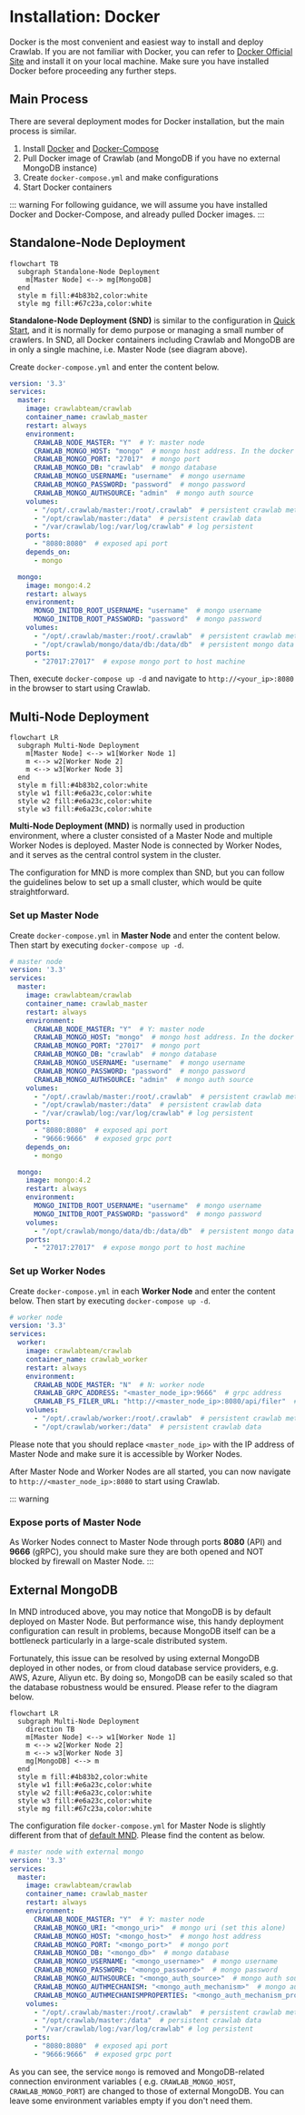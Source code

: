 # Installation: Docker

Docker is the most convenient and easiest way to install and deploy Crawlab. If you are not familiar with Docker, you
can refer to [Docker Official Site](https://www.docker.com/) and install it on your local machine. Make sure you have
installed Docker before proceeding any further steps.

## Main Process

There are several deployment modes for Docker installation, but the main process is similar.

1. Install [Docker](https://www.docker.com/) and [Docker-Compose](https://docs.docker.com/compose/)
2. Pull Docker image of Crawlab (and MongoDB if you have no external MongoDB instance)
3. Create `docker-compose.yml` and make configurations
4. Start Docker containers

::: warning
For following guidance, we will assume you have installed Docker and Docker-Compose, and already pulled Docker images.
:::

## Standalone-Node Deployment

```mermaid
flowchart TB
  subgraph Standalone-Node Deployment
    m[Master Node] <--> mg[MongoDB]
  end
  style m fill:#4b83b2,color:white
  style mg fill:#67c23a,color:white
```

**Standalone-Node Deployment (SND)** is similar to the configuration in [Quick Start](../quick-start.md), and it is
normally for demo purpose or managing a small number of crawlers. In SND, all Docker containers including Crawlab and
MongoDB are in only a single machine, i.e. Master Node (see diagram above).

Create `docker-compose.yml` and enter the content below.

```yaml
version: '3.3'
services:
  master:
    image: crawlabteam/crawlab
    container_name: crawlab_master
    restart: always
    environment:
      CRAWLAB_NODE_MASTER: "Y"  # Y: master node
      CRAWLAB_MONGO_HOST: "mongo"  # mongo host address. In the docker compose network, directly refer to the service name
      CRAWLAB_MONGO_PORT: "27017"  # mongo port 
      CRAWLAB_MONGO_DB: "crawlab"  # mongo database 
      CRAWLAB_MONGO_USERNAME: "username"  # mongo username
      CRAWLAB_MONGO_PASSWORD: "password"  # mongo password 
      CRAWLAB_MONGO_AUTHSOURCE: "admin"  # mongo auth source 
    volumes:
      - "/opt/.crawlab/master:/root/.crawlab"  # persistent crawlab metadata
      - "/opt/crawlab/master:/data"  # persistent crawlab data
      - "/var/crawlab/log:/var/log/crawlab" # log persistent 
    ports:
      - "8080:8080"  # exposed api port
    depends_on:
      - mongo

  mongo:
    image: mongo:4.2
    restart: always
    environment:
      MONGO_INITDB_ROOT_USERNAME: "username"  # mongo username
      MONGO_INITDB_ROOT_PASSWORD: "password"  # mongo password
    volumes:
      - "/opt/.crawlab/master:/root/.crawlab"  # persistent crawlab metadata
      - "/opt/crawlab/mongo/data/db:/data/db"  # persistent mongo data
    ports:
      - "27017:27017"  # expose mongo port to host machine
```

Then, execute `docker-compose up -d` and navigate to `http://<your_ip>:8080` in the browser to start using Crawlab.

## Multi-Node Deployment

```mermaid
flowchart LR
  subgraph Multi-Node Deployment
    m[Master Node] <--> w1[Worker Node 1]
    m <--> w2[Worker Node 2]
    m <--> w3[Worker Node 3]
  end
  style m fill:#4b83b2,color:white
  style w1 fill:#e6a23c,color:white
  style w2 fill:#e6a23c,color:white
  style w3 fill:#e6a23c,color:white
```

**Multi-Node Deployment (MND)** is normally used in production environment, where a cluster consisted of a Master Node
and multiple Worker Nodes is deployed. Master Node is connected by Worker Nodes, and it serves as the central control
system in the cluster.

The configuration for MND is more complex than SND, but you can follow the guidelines below to set up a small cluster,
which would be quite straightforward.

### Set up Master Node

Create `docker-compose.yml` in **Master Node** and enter the content below. Then start by
executing `docker-compose up -d`.

```yaml
# master node
version: '3.3'
services:
  master:
    image: crawlabteam/crawlab
    container_name: crawlab_master
    restart: always
    environment:
      CRAWLAB_NODE_MASTER: "Y"  # Y: master node
      CRAWLAB_MONGO_HOST: "mongo"  # mongo host address. In the docker compose network, directly refer to the service name
      CRAWLAB_MONGO_PORT: "27017"  # mongo port 
      CRAWLAB_MONGO_DB: "crawlab"  # mongo database 
      CRAWLAB_MONGO_USERNAME: "username"  # mongo username
      CRAWLAB_MONGO_PASSWORD: "password"  # mongo password 
      CRAWLAB_MONGO_AUTHSOURCE: "admin"  # mongo auth source 
    volumes:
      - "/opt/.crawlab/master:/root/.crawlab"  # persistent crawlab metadata
      - "/opt/crawlab/master:/data"  # persistent crawlab data
      - "/var/crawlab/log:/var/log/crawlab" # log persistent 
    ports:
      - "8080:8080"  # exposed api port
      - "9666:9666"  # exposed grpc port
    depends_on:
      - mongo

  mongo:
    image: mongo:4.2
    restart: always
    environment:
      MONGO_INITDB_ROOT_USERNAME: "username"  # mongo username
      MONGO_INITDB_ROOT_PASSWORD: "password"  # mongo password
    volumes:
      - "/opt/crawlab/mongo/data/db:/data/db"  # persistent mongo data
    ports:
      - "27017:27017"  # expose mongo port to host machine
```

### Set up Worker Nodes

Create `docker-compose.yml` in each **Worker Node** and enter the content below. Then start by
executing `docker-compose up -d`.

```yaml
# worker node
version: '3.3'
services:
  worker:
    image: crawlabteam/crawlab
    container_name: crawlab_worker
    restart: always
    environment:
      CRAWLAB_NODE_MASTER: "N"  # N: worker node
      CRAWLAB_GRPC_ADDRESS: "<master_node_ip>:9666"  # grpc address
      CRAWLAB_FS_FILER_URL: "http://<master_node_ip>:8080/api/filer"  # seaweedfs api
    volumes:
      - "/opt/.crawlab/worker:/root/.crawlab"  # persistent crawlab metadata
      - "/opt/crawlab/worker:/data"  # persistent crawlab data
```

Please note that you should replace `<master_node_ip>` with the IP address of Master Node and make sure it is accessible
by Worker Nodes.

After Master Node and Worker Nodes are all started, you can now navigate to `http://<master_node_ip>:8080` to start
using Crawlab.

::: warning

### Expose ports of Master Node

As Worker Nodes connect to Master Node through ports **8080** (API) and **9666** (gRPC), you should make sure they are
both opened and NOT blocked by firewall on Master Node.
:::

## External MongoDB

In MND introduced above, you may notice that MongoDB is by default deployed on Master Node. But performance wise, this
handy deployment configuration can result in problems, because MongoDB itself can be a bottleneck particularly in a
large-scale distributed system.

Fortunately, this issue can be resolved by using external MongoDB deployed in other nodes, or from cloud database
service providers, e.g. AWS, Azure, Aliyun etc. By doing so, MongoDB can be easily scaled so that the database
robustness would be ensured. Please refer to the diagram below.

```mermaid
flowchart LR
  subgraph Multi-Node Deployment
    direction TB
    m[Master Node] <--> w1[Worker Node 1]
    m <--> w2[Worker Node 2]
    m <--> w3[Worker Node 3]
    mg[MongoDB] <--> m
  end
  style m fill:#4b83b2,color:white
  style w1 fill:#e6a23c,color:white
  style w2 fill:#e6a23c,color:white
  style w3 fill:#e6a23c,color:white
  style mg fill:#67c23a,color:white
```

The configuration file `docker-compose.yml` for Master Node is slightly different from that
of [default MND](#multi-node-deployment). Please find the content as below.

```yaml
# master node with external mongo
version: '3.3'
services:
  master:
    image: crawlabteam/crawlab
    container_name: crawlab_master
    restart: always
    environment:
      CRAWLAB_NODE_MASTER: "Y"  # Y: master node
      CRAWLAB_MONGO_URI: "<mongo_uri>"  # mongo uri (set this alone)
      CRAWLAB_MONGO_HOST: "<mongo_host>"  # mongo host address
      CRAWLAB_MONGO_PORT: "<mongo_port>"  # mongo port 
      CRAWLAB_MONGO_DB: "<mongo_db>"  # mongo database 
      CRAWLAB_MONGO_USERNAME: "<mongo_username>"  # mongo username
      CRAWLAB_MONGO_PASSWORD: "<mongo_password>"  # mongo password 
      CRAWLAB_MONGO_AUTHSOURCE: "<mongo_auth_source>"  # mongo auth source 
      CRAWLAB_MONGO_AUTHMECHANISM: "<mongo_auth_mechanism>"  # mongo auth mechanism 
      CRAWLAB_MONGO_AUTHMECHANISMPROPERTIES: "<mongo_auth_mechanism_properties>"  # mongo auth mechanism properties
    volumes:
      - "/opt/.crawlab/master:/root/.crawlab"  # persistent crawlab metadata
      - "/opt/crawlab/master:/data"  # persistent crawlab data
      - "/var/crawlab/log:/var/log/crawlab" # log persistent 
    ports:
      - "8080:8080"  # exposed api port
      - "9666:9666"  # exposed grpc port
```

As you can see, the service `mongo` is removed and MongoDB-related connection environment variables (
e.g. `CRAWLAB_MONGO_HOST`, `CRAWLAB_MONGO_PORT`) are changed to those of external MongoDB. You can leave some
environment variables empty if you don't need them. 
